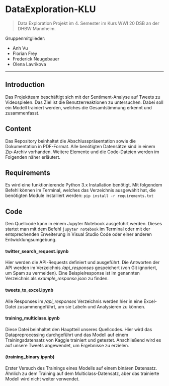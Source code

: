 # DataExploration-KLU

> Data Exploration Projekt im 4. Semester im Kurs WWI 20 DSB an der DHBW Mannheim.

Gruppenmitglieder:

- Anh Vu
- Florian Frey
- Frederick Neugebauer
- Olena Lavrikova

---

## Introduction

Das Projektteam beschäftigt sich mit der Sentiment-Analyse auf Tweets zu Videospielen. Das Ziel ist die Benutzerreaktionen zu untersuchen.
Dabei soll ein Modell trainiert werden, welches die Gesamtstimmung erkennt und zusammenfasst.

## Content

Das Repository beinhaltet die Abschlusspräsentation sowie die Dokumentation in PDF-Format. Alle benötigten Datensätze sind in einem Zip-Archiv vorhanden. Weitere Elemente und die Code-Dateien werden im Folgenden näher erläutert.

## Requirements

Es wird eine funktionierende Python 3.x Installation benötigt.
Mit folgendem Befehl können im Terminal, welches das Verzeichnis ausgewählt hat, die benötigten Module installiert werden: `pip install -r requirements.txt`

## Code

Den Quellcode kann in einem Jupyter Notebook ausgeführt werden.
Dieses startet man mit dem Befehl `jupyter notebook` im Terminal oder mit der entsprechenden Erweiterung in Visual Studio Code oder einer anderen Entwicklungsumgebung.

#### **twitter_search_request.ipynb**

Hier werden die API-Requests definiert und ausgeführt. Die Antworten der API werden im Verzeichnis _/api_responses_ gespeichert (von Git ignoriert, um Spam zu vermeiden). Eine Beispielresponse ist im genannten Verzeichnis als _example_response.json_ zu finden.

#### **tweets_to_excel.ipynb**

Alle Responses im _/api_responses_ Verzeichnis werden hier in eine Excel-Datei zusammengeführt, um sie Labeln und Analysieren zu können.

#### **training_multiclass.ipynb**

Diese Datei beinhaltet den Hauptteil unseres Quellcodes. Hier wird das Datapreprocessing durchgeführt und das Modell auf einem Trainingsdatensatz von Kaggle trainiert und getestet. Anschließend wird es auf unsere Tweets angewendet, um Ergebnisse zu erzielen.

#### **(training_binary.ipynb)**

Erster Versuch des Trainings eines Modells auf einem binären Datensatz. Ähnlich zu dem Training auf dem Multiclass-Datensatz, aber das trainierte Modell wird nicht weiter verwendet.
